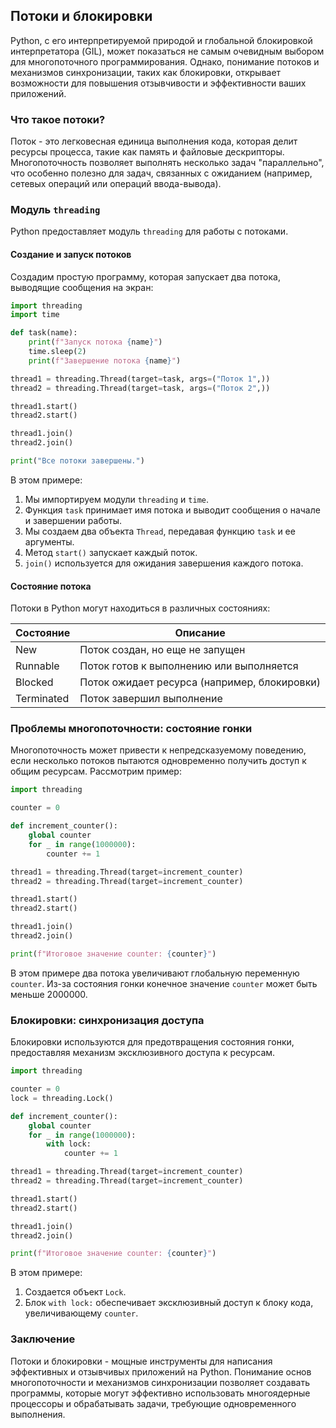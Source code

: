 ## Потоки и блокировки

Python, с его интерпретируемой природой и глобальной блокировкой интерпретатора (GIL), может показаться не самым очевидным выбором для многопоточного программирования. Однако, понимание потоков и механизмов синхронизации, таких как блокировки, открывает возможности для повышения отзывчивости и эффективности ваших приложений. 

### Что такое потоки?

Поток - это легковесная единица выполнения кода, которая делит ресурсы процесса, такие как память и файловые дескрипторы. Многопоточность позволяет выполнять несколько задач "параллельно", что особенно полезно для задач, связанных с ожиданием (например, сетевых операций или операций ввода-вывода).

### Модуль `threading`

Python предоставляет модуль `threading` для работы с потоками. 

#### Создание и запуск потоков

Создадим простую программу, которая запускает два потока, выводящие сообщения на экран:

```python
import threading
import time

def task(name):
    print(f"Запуск потока {name}")
    time.sleep(2)
    print(f"Завершение потока {name}")

thread1 = threading.Thread(target=task, args=("Поток 1",))
thread2 = threading.Thread(target=task, args=("Поток 2",))

thread1.start()
thread2.start()

thread1.join()
thread2.join()

print("Все потоки завершены.")
```

В этом примере:

1. Мы импортируем модули `threading` и `time`.
2. Функция `task` принимает имя потока и выводит сообщения о начале и завершении работы.
3. Мы создаем два объекта `Thread`, передавая функцию `task` и ее аргументы.
4. Метод `start()` запускает каждый поток.
5. `join()` используется для ожидания завершения каждого потока.

#### Состояние потока

Потоки в Python могут находиться в различных состояниях:

| Состояние      | Описание                                           |
|---------------|----------------------------------------------------|
| New           | Поток создан, но еще не запущен                     |
| Runnable      | Поток готов к выполнению или выполняется             |
| Blocked       | Поток ожидает ресурса (например, блокировки)      |
| Terminated    | Поток завершил выполнение                          |

### Проблемы многопоточности: состояние гонки

Многопоточность может привести к непредсказуемому поведению, если несколько потоков пытаются одновременно получить доступ к общим ресурсам. Рассмотрим пример:

```python
import threading

counter = 0

def increment_counter():
    global counter
    for _ in range(1000000):
        counter += 1

thread1 = threading.Thread(target=increment_counter)
thread2 = threading.Thread(target=increment_counter)

thread1.start()
thread2.start()

thread1.join()
thread2.join()

print(f"Итоговое значение counter: {counter}")
```

В этом примере два потока увеличивают глобальную переменную `counter`. Из-за состояния гонки конечное значение `counter` может быть меньше 2000000.

### Блокировки: синхронизация доступа

Блокировки используются для предотвращения состояния гонки, предоставляя механизм эксклюзивного доступа к ресурсам.

```python
import threading

counter = 0
lock = threading.Lock()

def increment_counter():
    global counter
    for _ in range(1000000):
        with lock:
            counter += 1

thread1 = threading.Thread(target=increment_counter)
thread2 = threading.Thread(target=increment_counter)

thread1.start()
thread2.start()

thread1.join()
thread2.join()

print(f"Итоговое значение counter: {counter}")
```

В этом примере:

1. Создается объект `Lock`.
2. Блок `with lock:` обеспечивает эксклюзивный доступ к блоку кода, увеличивающему `counter`.

### Заключение

Потоки и блокировки - мощные инструменты для написания эффективных и отзывчивых приложений на Python. Понимание основ многопоточности и механизмов синхронизации позволяет создавать программы, которые могут эффективно использовать многоядерные процессоры и обрабатывать задачи, требующие одновременного выполнения. 
